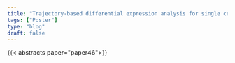 ```yaml
---
title: "Trajectory-based differential expression analysis for single cell proteomics data with msqrob2"
tags: ["Poster"]
type: "blog"
draft: false
---
```


{{< abstracts paper="paper46">}}


